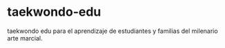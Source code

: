 # taekwondo-edu
taekwondo edu para el aprendizaje de estudiantes y familias del milenario arte marcial.
